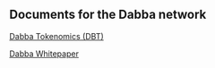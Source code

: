 
Documents for the Dabba network
------------

[Dabba Tokenomics (DBT)](https://github.com/wifidabba/dabba/blob/production/Dabba%20Tokenomics%20(DBT).md)

[Dabba Whitepaper](https://github.com/wifidabba/dabba/blob/production/Dabba%20Whitepaper%20-%2026%20Sep%2023(DBT).pdf)
